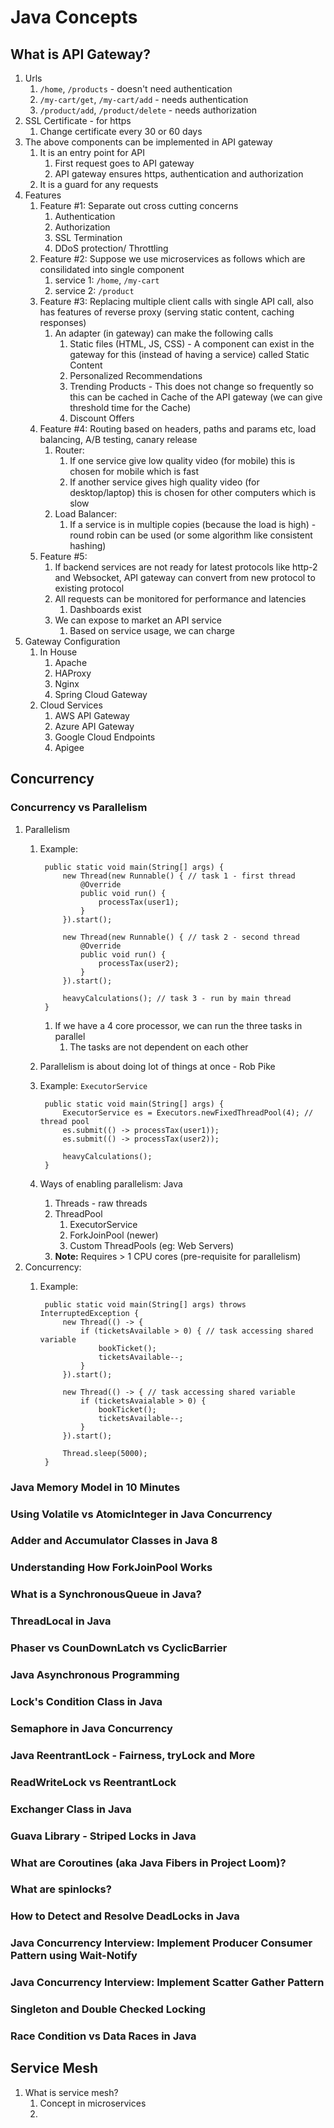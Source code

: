 # Java Concepts #

## What is API Gateway? ##
1. Urls
	1. `/home`, `/products` - doesn't need authentication
	2. `/my-cart/get`, `/my-cart/add` - needs authentication
	3. `/product/add`, `/product/delete` - needs authorization
2. SSL Certificate - for https
	1. Change certificate every 30 or 60 days
3. The above components can be implemented in API gateway
	1. It is an entry point for API
		1. First request goes to API gateway
		2. API gateway ensures https, authentication and authorization
	2. It is a guard for any requests
4. Features
	1. Feature #1: Separate out cross cutting concerns
		1. Authentication
		2. Authorization
		3. SSL Termination
		4. DDoS protection/ Throttling
	2. Feature #2: Suppose we use microservices as follows which are consilidated into single component
		1. service 1: `/home`, `/my-cart`
		2. service 2: `/product`
	3. Feature #3: Replacing multiple client calls with single API call, also has features of reverse proxy (serving static content, caching responses)
		1. An adapter (in gateway) can make the following calls
			1. Static files (HTML, JS, CSS) - A component can exist in the gateway for this (instead of having a service) called Static Content
			2. Personalized Recommendations
			3. Trending Products - This does not change so frequently so this can be cached in Cache of the API gateway (we can give threshold time for the Cache)
			4. Discount Offers
	4. Feature #4: Routing based on headers, paths and params etc, load balancing, A/B testing, canary release
		1. Router: 
			1. If one service give low quality video (for mobile) this is chosen for mobile which is fast
			2. If another service gives high quality video (for desktop/laptop) this is chosen for other computers which is slow
		2. Load Balancer:
			1. If a service is in multiple copies (because the load is high) - round robin can be used (or some algorithm like consistent hashing)
	5. Feature #5: 
		1. If backend services are not ready for latest protocols like http-2 and Websocket, API gateway can convert from new protocol to existing protocol
		2. All requests can be monitored for performance and latencies
			1. Dashboards exist
		3. We can expose to market an API service
			1. Based on service usage, we can charge
1. Gateway Configuration
	1. In House
		1. Apache
		2. HAProxy
		3. Nginx
		4. Spring Cloud Gateway
	2. Cloud Services
		1. AWS API Gateway
		2. Azure API Gateway
		3. Google Cloud Endpoints
		4. Apigee

## Concurrency ##
### Concurrency vs Parallelism ###
1. Parallelism
	1. Example:

			public static void main(String[] args) {
				new Thread(new Runnable() { // task 1 - first thread
					@Override
					public void run() {
						processTax(user1);
					}
				}).start();
				
				new Thread(new Runnable() { // task 2 - second thread
					@Override
					public void run() {
						processTax(user2);
					}
				}).start();
				
				heavyCalculations(); // task 3 - run by main thread
			}
			
		1. If we have a 4 core processor, we can run the three tasks in parallel
			1. The tasks are not dependent on each other
	2. Parallelism is about doing lot of things at once - Rob Pike
	3. Example: `ExecutorService`

			public static void main(String[] args) {
				ExecutorService es = Executors.newFixedThreadPool(4); // thread pool
				es.submit(() -> processTax(user1));
				es.submit(() -> processTax(user2));
				
				heavyCalculations();
			}
			
	4. Ways of enabling parallelism: Java
		1. Threads - raw threads
		2. ThreadPool
			1. ExecutorService
			2. ForkJoinPool (newer)
			3. Custom ThreadPools (eg: Web Servers)
		3. **Note:** Requires > 1 CPU cores (pre-requisite for parallelism)
2. Concurrency:
	1. Example:

			public static void main(String[] args) throws InterruptedException {
				new Thread(() -> {
					if (ticketsAvailable > 0) { // task accessing shared variable
						bookTicket();
						ticketsAvailable--;
					}
				}).start();
				
				new Thread(() -> { // task accessing shared variable
					if (ticketsAvaialable > 0) {
						bookTicket();
						ticketsAvailable--;
					}
				}).start();
				
				Thread.sleep(5000);
			}	

### Java Memory Model in 10 Minutes ###
### Using Volatile vs AtomicInteger in Java Concurrency ###
### Adder and Accumulator Classes in Java 8 ###
### Understanding How ForkJoinPool Works ###
### What is a SynchronousQueue in Java? ###
### ThreadLocal in Java ###
### Phaser vs CounDownLatch vs CyclicBarrier ###
### Java Asynchronous Programming ###
### Lock's Condition Class in Java ###
### Semaphore in Java Concurrency ###
### Java ReentrantLock - Fairness, tryLock and More ###
### ReadWriteLock vs ReentrantLock ###
### Exchanger Class in Java ###
### Guava Library - Striped Locks in Java ###
### What are Coroutines (aka Java Fibers in Project Loom)? ###
### What are spinlocks? ###
### How to Detect and Resolve DeadLocks in Java ###
### Java Concurrency Interview: Implement Producer Consumer Pattern using Wait-Notify ###
### Java Concurrency Interview: Implement Scatter Gather Pattern ###
### Singleton and Double Checked Locking ###
### Race Condition vs Data Races in Java ###

## Service Mesh ##
1. What is service mesh?
	1. Concept in microservices
	2. 